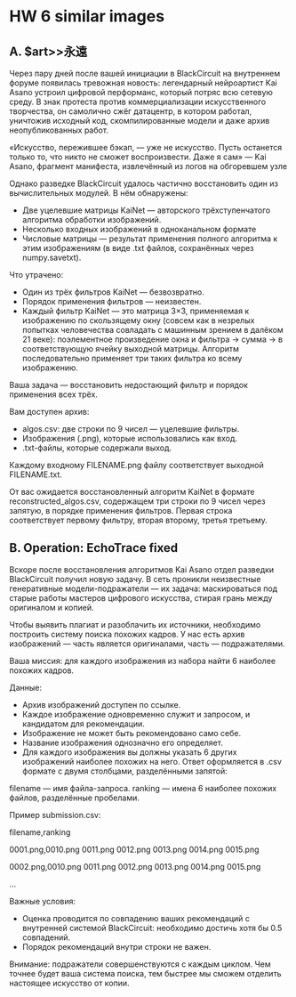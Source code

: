 # HW 6 similar images

## A. $art>>永遠
Через пару дней после вашей инициации в BlackCircuit на внутреннем форуме появилась тревожная новость: легендарный нейроартист Kai Asano устроил цифровой перформанс, который потряс всю сетевую среду. В знак протеста против коммерциализации искусственного творчества, он самолично сжёг датацентр, в котором работал, уничтожив исходный код, скомпилированные модели и даже архив неопубликованных работ.

«Искусство, пережившее бэкап, — уже не искусство. Пусть останется только то, что никто не сможет воспроизвести. Даже я сам»
— Kai Asano, фрагмент манифеста, извлечённый из логов на обгоревшем узле

Однако разведке BlackCircuit удалось частично восстановить один из вычислительных модулей. В нём обнаружены:

- Две уцелевшие матрицы KaiNet — авторского трёхступенчатого алгоритма обработки изображений.
- Несколько входных изображений в одноканальном формате
- Числовые матрицы — результат применения полного алгоритма к этим изображениям (в виде .txt файлов, сохранённых через numpy.savetxt).

Что утрачено:

- Один из трёх фильтров KaiNet — безвозвратно.
- Порядок применения фильтров — неизвестен.
- Каждый фильтр KaiNet — это матрица 3×3, применяемая к изображению по скользящему окну (совсем как в незрелых попытках человечества совладать с машинным зрением в далёком 21 веке):
поэлементное произведение окна и фильтра → сумма → в соответствующую ячейку выходной матрицы. Алгоритм последовательно применяет три таких фильтра ко всему изображению.

Ваша задача — восстановить недостающий фильтр и порядок применения всех трёх.

Вам доступен архив:

- algos.csv: две строки по 9 чисел — уцелевшие фильтры.
- Изображения (.png), которые использовались как вход.
- .txt-файлы, которые содержали выход.

Каждому входному FILENAME.png файлу соответствует выходной FILENAME.txt.

От вас ожидается восстановленный алгоритм KaiNet в формате reconstructed_algos.csv, содержащем три строки по 9 чисел через запятую, в порядке применения фильтров. Первая строка соответствует первому фильтру, вторая второму, третья третьему.

## B. Operation: EchoTrace fixed
Вскоре после восстановления алгоритмов Kai Asano отдел разведки BlackCircuit получил новую задачу.
В сеть проникли неизвестные генеративные модели-подражатели — их задача: маскироваться под старые работы мастеров цифрового искусства, стирая грань между оригиналом и копией.

Чтобы выявить плагиат и разоблачить их источники, необходимо построить систему поиска похожих кадров. У нас есть архив изображений — часть является оригиналами, часть — подражателями.

Ваша миссия: для каждого изображения из набора найти 6 наиболее похожих кадров.

Данные:

- Архив изображений доступен по ссылке.
- Каждое изображение одновременно служит и запросом, и кандидатом для рекомендации.
- Изображение не может быть рекомендовано само себе.
- Название изображения однозначно его определяет.
- Для каждого изображения вы должны указать 6 других изображений наиболее похожих на него. Ответ оформляется в .csv формате с двумя столбцами, разделёнными запятой:

filename — имя файла-запроса.
ranking — имена 6 наиболее похожих файлов, разделённые пробелами.

Пример submission.csv:

filename,ranking

0001.png,0010.png 0011.png 0012.png 0013.png 0014.png 0015.png

0002.png,0010.png 0011.png 0012.png 0013.png 0014.png 0015.png

...

Важные условия:

- Оценка проводится по совпадению ваших рекомендаций с внутренней системой BlackCircuit: необходимо достичь хотя бы 0.5 совпадений.
- Порядок рекомендаций внутри строки не важен.

Внимание: подражатели совершенствуются с каждым циклом. Чем точнее будет ваша система поиска, тем быстрее мы сможем отделить настоящее искусство от копии.

